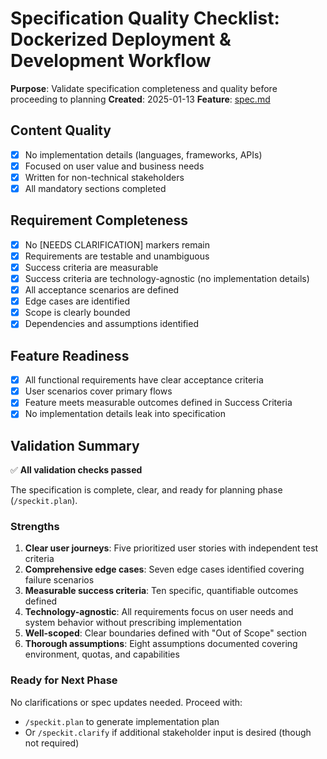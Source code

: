 # Specification Quality Checklist: Dockerized Deployment & Development Workflow

**Purpose**: Validate specification completeness and quality before proceeding to planning
**Created**: 2025-01-13
**Feature**: [spec.md](../spec.md)

## Content Quality

- [x] No implementation details (languages, frameworks, APIs)
- [x] Focused on user value and business needs
- [x] Written for non-technical stakeholders
- [x] All mandatory sections completed

## Requirement Completeness

- [x] No [NEEDS CLARIFICATION] markers remain
- [x] Requirements are testable and unambiguous
- [x] Success criteria are measurable
- [x] Success criteria are technology-agnostic (no implementation details)
- [x] All acceptance scenarios are defined
- [x] Edge cases are identified
- [x] Scope is clearly bounded
- [x] Dependencies and assumptions identified

## Feature Readiness

- [x] All functional requirements have clear acceptance criteria
- [x] User scenarios cover primary flows
- [x] Feature meets measurable outcomes defined in Success Criteria
- [x] No implementation details leak into specification

## Validation Summary

✅ **All validation checks passed**

The specification is complete, clear, and ready for planning phase (`/speckit.plan`).

### Strengths

1. **Clear user journeys**: Five prioritized user stories with independent test criteria
2. **Comprehensive edge cases**: Seven edge cases identified covering failure scenarios
3. **Measurable success criteria**: Ten specific, quantifiable outcomes defined
4. **Technology-agnostic**: All requirements focus on user needs and system behavior without prescribing implementation
5. **Well-scoped**: Clear boundaries defined with "Out of Scope" section
6. **Thorough assumptions**: Eight assumptions documented covering environment, quotas, and capabilities

### Ready for Next Phase

No clarifications or spec updates needed. Proceed with:
- `/speckit.plan` to generate implementation plan
- Or `/speckit.clarify` if additional stakeholder input is desired (though not required)
